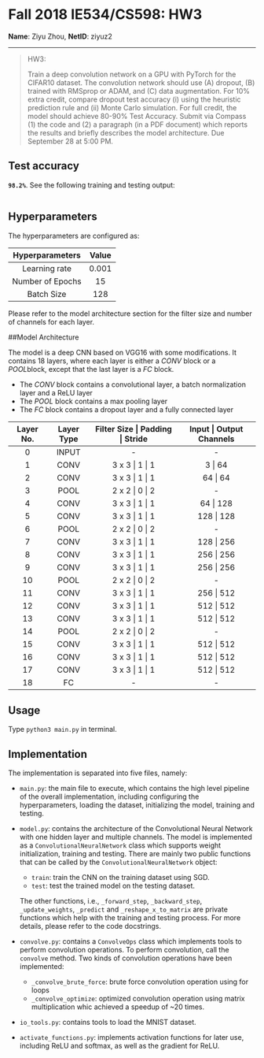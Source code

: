 # Fall 2018 IE534/CS598:  HW3

**Name**: Ziyu Zhou, 
**NetID**: ziyuz2

------

> HW3: 
>
> Train a deep convolution network on a GPU with PyTorch for the CIFAR10 dataset. The convolution network should use (A) dropout, (B) trained with RMSprop or ADAM, and (C) data augmentation. For 10% extra credit, compare dropout test accuracy (i) using the heuristic prediction rule and (ii) Monte Carlo simulation. For full credit, the model should achieve 80-90% Test Accuracy. Submit via Compass (1) the code and (2) a paragraph (in a PDF document) which reports the results and briefly describes the model architecture. Due September 28 at 5:00 PM.

## Test accuracy

**`98.2%`**. See the following training and testing output:

```

```



## Hyperparameters

The hyperparameters are configured as:

| Hyperparameters  | Value |
| :--------------: | :---: |
|  Learning rate   | 0.001 |
| Number of Epochs |  15   |
|    Batch Size    |  128  |

Please refer to the model architecture section for the filter size and number of channels for each layer.



##Model Architecture

The model is a deep CNN based on VGG16 with some modifications. It contains 18 layers, where each layer is either a *CONV* block or a *POOL*block, except that the last layer is a _FC_ block.

* The _CONV_ block contains a convolutional layer, a batch normalization layer and a ReLU layer
* The _POOL_ block contains a max pooling layer
* The _FC_ block contains a dropout layer and a fully connected layer



| Layer No. | Layer Type | Filter Size \| Padding \| Stride | Input \| Output Channels |
| :-------: | :--------: | :------------------------------: | :----------------------: |
|     0     |   INPUT    |                -                 |            -             |
|     1     |    CONV    |         3 x 3 \| 1 \| 1          |         3 \| 64          |
|     2     |    CONV    |         3 x 3 \| 1 \| 1          |         64 \| 64         |
|     3     |    POOL    |         2 x 2 \| 0 \| 2          |            -             |
|     4     |    CONV    |         3 x 3 \| 1 \| 1          |        64 \| 128         |
|     5     |    CONV    |         3 x 3 \| 1 \| 1          |        128 \| 128        |
|     6     |    POOL    |         2 x 2 \| 0 \| 2          |            -             |
|     7     |    CONV    |         3 x 3 \| 1 \| 1          |        128 \| 256        |
|     8     |    CONV    |         3 x 3 \| 1 \| 1          |        256 \| 256        |
|     9     |    CONV    |         3 x 3 \| 1 \| 1          |        256 \| 256        |
|    10     |    POOL    |         2 x 2 \| 0 \| 2          |            -             |
|    11     |    CONV    |         3 x 3 \| 1 \| 1          |        256 \| 512        |
|    12     |    CONV    |         3 x 3 \| 1 \| 1          |        512 \| 512        |
|    13     |    CONV    |         3 x 3 \| 1 \| 1          |        512 \| 512        |
|    14     |    POOL    |         2 x 2 \| 0 \| 2          |            -             |
|    15     |    CONV    |         3 x 3 \| 1 \| 1          |        512 \| 512        |
|    16     |    CONV    |         3 x 3 \| 1 \| 1          |        512 \| 512        |
|    17     |    CONV    |         3 x 3 \| 1 \| 1          |        512 \| 512        |
|    18     |     FC     |                -                 |            -             |



## Usage

Type `python3 main.py` in terminal.



## Implementation

The implementation is separated into five files, namely:

- `main.py`: the main file to execute, which contains the high level pipeline of the overall implementation, including configuring the hyperparameters, loading the dataset, initializing the model, training and testing.

- `model.py`: contains the architecture of the Convolutional Neural Network with one hidden layer and multiple channels. The model is implemented as a `ConvolutionalNeuralNetwork` class which supports weight initialization, training and testing. There are mainly two public functions that can be called by the ``ConvolutionalNeuralNetwork`` object:

  - `train`: train the CNN on the training dataset using SGD.
  - `test`: test the trained model on the testing dataset.

  The other functions, i.e., `_forward_step`, `_backward_step`, `_update_weights`, `_predict` and `_reshape_x_to_matrix` are private functions which help with the training and testing process. For more details, please refer to the code docstrings.

- `convolve.py`: contains a `ConvolveOps` class which implements tools to perform convolution operations. To perform convolution, call the `convolve` method. Two kinds of convolution operations have been implemented:

  - `_convolve_brute_force`: brute force convolution operation using for loops
  - `_convolve_optimize`: optimized convolution operation using matrix multiplication whic achieved a speedup of ~20 times.

- `io_tools.py`: contains tools to load the MNIST dataset.

- `activate_functions.py`: implements activation functions for later use, including ReLU and softmax, as well as the gradient for ReLU.



